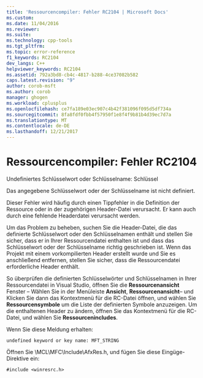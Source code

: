 ```yaml
---
title: 'Ressourcencompiler: Fehler RC2104 | Microsoft Docs'
ms.custom: 
ms.date: 11/04/2016
ms.reviewer: 
ms.suite: 
ms.technology: cpp-tools
ms.tgt_pltfrm: 
ms.topic: error-reference
f1_keywords: RC2104
dev_langs: C++
helpviewer_keywords: RC2104
ms.assetid: 792a3bd8-cb4c-4817-b288-4ce37082b582
caps.latest.revision: "9"
author: corob-msft
ms.author: corob
manager: ghogen
ms.workload: cplusplus
ms.openlocfilehash: ce7fa189e03ec907c4b42f381096f095d5df734a
ms.sourcegitcommit: 8fa8fdf0fbb4f57950f1e8f4f9b81b4d39ec7d7a
ms.translationtype: MT
ms.contentlocale: de-DE
ms.lasthandoff: 12/21/2017
---
```

# <a name="resource-compiler-error-rc2104"></a>Ressourcencompiler: Fehler RC2104
Undefiniertes Schlüsselwort oder Schlüsselname: Schlüssel  
  
 Das angegebene Schlüsselwort oder der Schlüsselname ist nicht definiert.  
  
 Dieser Fehler wird häufig durch einen Tippfehler in die Definition der Ressource oder in der zugehörigen Header-Datei verursacht. Er kann auch durch eine fehlende Headerdatei verursacht werden.  
  
 Um das Problem zu beheben, suchen Sie die Header-Datei, die das definierte Schlüsselwort oder den Schlüsselnamen enthält und stellen Sie sicher, dass er in Ihrer Ressourcendatei enthalten ist und dass das Schlüsselwort oder der Schlüsselname richtig geschrieben ist. Wenn das Projekt mit einem vorkompilierten Header erstellt wurde und Sie es anschließend entfernen, stellen Sie sicher, dass die Ressourcendatei erforderliche Header enthält.  
  
 So überprüfen die definierten Schlüsselwörter und Schlüsselnamen in Ihrer Ressourcendatei in Visual Studio, öffnen Sie die **Ressourcenansicht** Fenster – Wählen Sie in der Menüleiste **Ansicht**, **Ressourcenansicht**– und Klicken Sie dann das Kontextmenü für die RC-Datei öffnen, und wählen Sie **Ressourcensymbole** um die Liste der definierten Symbole anzuzeigen. Um die enthaltenen Header zu ändern, öffnen Sie das Kontextmenü für die RC-Datei, und wählen Sie **Ressourcenincludes**.  
  
 Wenn Sie diese Meldung erhalten:  
  
```  
undefined keyword or key name: MFT_STRING   
```  
  
 Öffnen Sie \MCL\MFC\Include\AfxRes.h, und fügen Sie diese Eingüge-Direktive ein:  
  
```  
#include <winresrc.h>  
```
